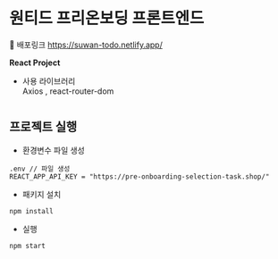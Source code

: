 # 원티드 프리온보딩 프론트엔드

🔗 배포링크
https://suwan-todo.netlify.app/

**React Project**

* 사용 라이브러리  
Axios , react-router-dom


# 

## 프로젝트 실행

* 환경변수 파일 생성
 ```
.env // 파일 생성
REACT_APP_API_KEY = "https://pre-onboarding-selection-task.shop/"
```
* 패키지 설치
```
npm install
```

* 실행 
```
npm start
```


